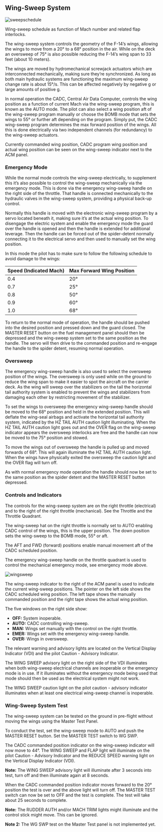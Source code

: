 ## Wing-Sweep System

![sweepschedule](../../img/sweepschedule.png)

Wing-sweep schedule as function of Mach number and related flap interlocks.

The wing-sweep system controls the geometry of the F-14’s wings, allowing the wings to move from a 20° to a 68° position in the air. While on the deck an oversweep of 75° is also possible reducing the F-14’s wing span to 33 feet (about 10 meters).

The wings are moved by hydromechanical screwjack actuators which are interconnected mechanically, making sure they’re synchronized. As long as both main hydraulic systems are functioning the maximum wing-sweep change rate is about 15°/s. This can be affected negatively by negative g or large amounts of positive g.

In normal operation the CADC, Central Air Data Computer, controls the wing position as a function of current Mach via the wing-sweep program, this is known as the AUTO mode. The pilot can also select a wing position aft of the wing-sweep program manually or choose the BOMB mode that sets the wings to 55° or further aft depending on the program. Simply put, the CADC wing-sweep program determines the max forward position of the wings. All this is done electrically via two independent channels (for redundancy) to the wing-sweep actuators.

Currently commanded wing position, CADC program wing position and actual wing position can be seen on the wing-sweep indicator next to the ACM panel.

### Emergency Mode

While the normal mode controls the wing-sweep electrically, to supplement this it’s also possible to control the wing-sweep mechanically via the emergency mode. This is done via the emergency wing-sweep handle on the right side of the throttle. That handle is connected mechanically to the hydraulic valves in the wing-sweep system, providing a physical back-up control.

Normally this handle is moved with the electronic wing-sweep program by a servo located beneath it, making sure it’s at the actual wing position. To disengage the electric system and enable the emergency mode the guard over the handle is opened and then the handle is extended for additional leverage. Then the handle can be forced out of the spider-detent normally connecting it to the electrical servo and then used to manually set the wing position.

In this mode the pilot has to make sure to follow the following schedule to avoid damage to the wings:

| Speed (Indicated Mach) | Max Forward Wing Position |
|------------------------|---------------------------|
| 0.4                    | 20°                       |
| 0.7                    | 25°                       |
| 0.8                    | 50°                       |
| 0.9                    | 60°                       |
| 1.0                    | 68°                       |

To return to the normal mode of operation, the handle should be pushed into the desired position and pressed down and the guard closed. The MASTER RESET button on the fuel management panel should then be depressed and the wing-sweep system set to the same position as the handle. The servo will then drive to the commanded position and re-engage the handle to the spider detent, resuming normal operation.

### Oversweep

The emergency wing-sweep handle is also used to select the oversweep position of the wings. The oversweep is only used while on the ground to reduce the wing span to make it easier to spot the aircraft on the carrier deck. As the wing will sweep over the stabilizers on the tail the horizontal tail authority system is enabled to prevent the wings and stabilizers from damaging each other by restricting movement of the stabilizer.

To set the wings to oversweep the emergency wing-sweep handle should be moved to the 68° position and held in the extended position. This will deflate the wing-seal airbags and activate the horizontal tail authority system, indicated by the HZ TAIL AUTH caution light illuminating. When the HZ TAIL AUTH caution light goes out and the OVER flag on the wing-sweep indicator appears the oversweep interlocks are free and the handle can now be moved to the 75° position and stowed.

To move the wings out of oversweep the handle is pulled up and moved forwards of 68°. This will again illuminate the HZ TAIL AUTH caution light. When the wings have physically exited the oversweep the caution light and the OVER flag will turn off.

As with normal emergency mode operation the handle should now be set to the same position as the spider detent and the MASTER RESET button depressed.

### Controls and Indicators

The controls for the wing-sweep system are on the right throttle (electrical) and to the right of the right throttle (mechanical). See the Throttle and the Throttle Quadrant.

The wing-sweep hat on the right throttle is normally set to AUTO enabling CADC control of the wings, this is the upper position. The down position sets the wing-sweep to the BOMB mode, 55° or aft.

The AFT and FWD (forward) positions enable manual movement aft of the CADC scheduled position.

The emergency wing-sweep handle on the throttle quadrant is used to control the mechanical emergency mode, see emergency mode above.

![wingsweep](../../img/wingsweep1.png)

The wing-sweep indicator to the right of the ACM panel is used to indicate the current wing-sweep positions. The pointer on the left side shows the CADC scheduled wing position. The left tape shows the manually commanded position and the right tape shows the actual wing position.

The five windows on the right side show:

- **OFF:** System inoperable.
- **AUTO:** CADC controlling wing-sweep.
- **MAN:** Wings set manually with the control on the right throttle.
- **EMER:** Wings set with the emergency wing-sweep handle.
- **OVER:** Wings in oversweep.

The relevant warning and advisory lights are located on the Vertical Display Indicator (VDI) and the pilot Caution - Advisory Indicator.

The WING SWEEP advisory light on the right side of the VDI illuminates when both wing-sweep electrical channels are inoperable or the emergency mode is in use. If it illuminates without the emergency mode being used that mode should then be used as the electrical system might not work.

The WING SWEEP caution light on the pilot caution - advisory indicator illuminates when at least one electrical wing-sweep channel is inoperable.

### Wing-Sweep System Test

The wing-sweep system can be tested on the ground in pre-flight without moving the wings using the Master Test Panel.

To conduct the test, set the wing-sweep mode to AUTO and push the MASTER RESET button. Set the MASTER TEST switch to WG SWP.

The CADC commanded position indicator on the wing-sweep indicator will now move to 44°. The WING SWEEP and FLAP light will illuminate on the pilot Caution - Advisory Indicator and the REDUCE SPEED warning light on the Vertical Display Indicator (VDI).

**Note:** The WING SWEEP advisory light will illuminate after 3 seconds into test, turn off and then illuminate again at 8 seconds.

When the CADC commanded position indicator moves forward to the 20° position the test is over and the above light will turn off. The MASTER TEST switch can now be set to OFF and the test is complete. The test will take about 25 seconds to complete.

**Note:** The RUDDER AUTH and/or MACH TRIM lights might illuminate and the control stick might move. This can be ignored.

**Note 2:** The WG SWP test on the Master Test panel is not implemented yet.
